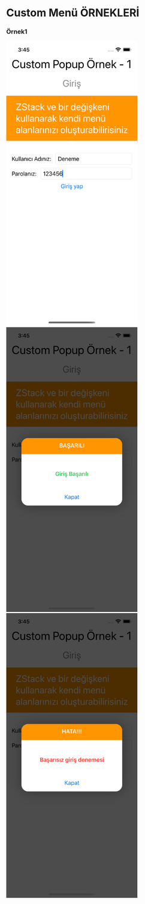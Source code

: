 # Custom Menü ÖRNEKLERİ

<p align="center">
  <h3>Örnek1</h3>
  <img src="1.png" width="350">
  <img src="2.png" width="350">
  <img src="3.png" width="350">
</p>

